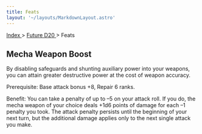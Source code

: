 ```yaml
---
title: Feats
layout: '~/layouts/MarkdownLayout.astro'
---
```


[ Index ](/) > [ Future D20 ](/future.d20.srd) > Feats

## Mecha Weapon Boost

By disabling safeguards and shunting auxiliary power into your weapons, you
can attain greater destructive power at the cost of weapon accuracy.

Prerequisite: Base attack bonus +8, Repair 6 ranks.

Benefit: You can take a penalty of up to –5 on your attack roll. If you do,
the mecha weapon of your choice deals +1d6 points of damage for each –1
penalty you took. The attack penalty persists until the beginning of your next
turn, but the additional damage applies only to the next single attack you
make.

